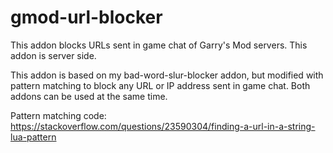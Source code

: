 # gmod-url-blocker
This addon blocks URLs sent in game chat of Garry's Mod servers. This addon is server side.

This addon is based on my bad-word-slur-blocker addon, but modified with pattern matching to block any URL or IP address sent in game chat. Both addons can be used at the same time.

Pattern matching code: https://stackoverflow.com/questions/23590304/finding-a-url-in-a-string-lua-pattern
